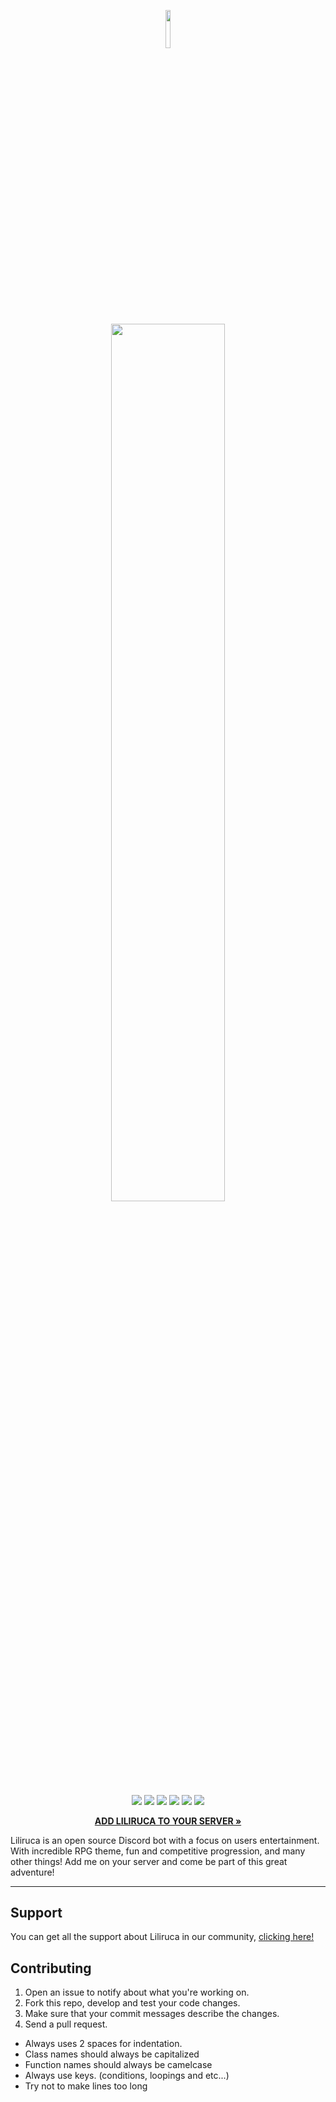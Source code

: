 <p align="center"><img width=12.5% src="https://github.com/vNear/Liliruca/blob/master/src/assets/Logo.png"></p>
<p align="center"><img width=60% src="https://github.com/vNear/Liliruca/blob/master/src/assets/Liliruca.png"></p>

<p align="center">
<img src="https://img.shields.io/badge/dynamic/json?label=version&color=blue&&prefix=v&query=version&url=https%3A%2F%2Fraw.githubusercontent.com%2FvNear%2FLiliruca%2Fmaster%2Fpackage.json">
<img src="https://img.shields.io/github/stars/vNear/Liliruca">
<a href="https://github.com/vNear/Liliruca/issues"><img src="https://img.shields.io/github/issues/vNear/Liliruca"></a>
<img src="https://img.shields.io/badge/dependencies-up%20to%20date-brightgreen.svg">
<img src="https://img.shields.io/badge/contributions-welcome-orange.svg">
<a href="https://opensource.org/licenses/BSD-3-Clause"><img src="https://img.shields.io/github/license/vNear/Liliruca"></a>
</p>

<p align="center"><a href="https://discord.com/oauth2/authorize?client_id=548862902078275605&permissions=379912&scope=bot"><strong>ADD LILIRUCA TO YOUR SERVER »</strong></a></p>

Liliruca is an open source Discord bot with a focus on users entertainment. With incredible RPG theme, fun and competitive progression, and many other things! Add me on your server and come be part of this great adventure!

---

## Support
You can get all the support about Liliruca in our community, [clicking here!](https://discord.com/invite/8RbHNfr)

## Contributing
1. Open an issue to notify about what you're working on.
2. Fork this repo, develop and test your code changes.
3. Make sure that your commit messages describe the changes.
4. Send a pull request.

* Always uses 2 spaces for indentation.
* Class names should always be capitalized
* Function names should always be camelcase
* Always use keys. (conditions, loopings and etc...)
* Try not to make lines too long
